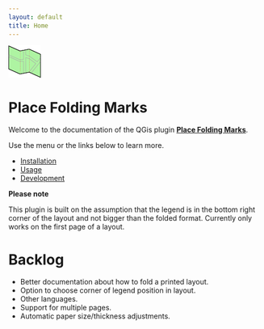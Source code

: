 ```yaml
---
layout: default
title: Home
---
```


![Icon](images/icon_64x64.png) 

# Place Folding Marks

Welcome to the documentation of the QGis plugin **[Place Folding Marks](https://github.com/sanderhartveld/placefoldingmarks)**.

Use the menu or the links below to learn more.

- [Installation](./installation.md)
- [Usage](./usage.md)
- [Development](https://github.com/sanderhartveld/placefoldingmarks)


**Please note**

This plugin is built on the assumption that the legend is in the bottom right corner of the layout and not bigger than the folded format. Currently only works on the first page of a layout. 

# Backlog
- Better documentation about how to fold a printed layout.
- Option to choose corner of legend position in layout.
- Other languages.
- Support for multiple pages.
- Automatic paper size/thickness adjustments.

